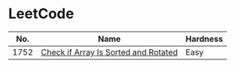 # LeetCode

|No.|Name|Hardness|
|---|---|---|
|1752|[Check if Array Is Sorted and Rotated](https://github.com/ZiJiaW/LeetCode/blob/main/cpps/1752.cpp)|Easy|